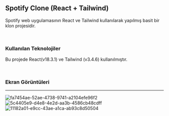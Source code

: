 <h2><strong>Spotify Clone (React + Tailwind)</strong></h2>
<p>
  Spotify web uygulamasının React ve Tailwind kullanılarak yapılmış basit bir klon projesidir.
</p>
  <br/>

<h3>Kullanılan Teknolojiler</h3>

<p>Bu projede React(v18.3.1) ve Tailwind (v3.4.6) kullanılmıştır.</p>
<br/>
<h3>Ekran Görüntüleri</h3><hr>

![fa7454ae-52ae-4738-9741-a2104efe96f2](https://github.com/user-attachments/assets/2b071dc4-61da-4f07-b0b6-57efe31dd639)
![5c4405e9-d4e8-4e2d-aa3b-4586cb48cdff](https://github.com/user-attachments/assets/7905b889-c23a-4c6e-8a66-3e09fb8a816d)
![11182a01-e9cc-43ae-a1ca-ab93c8d50504](https://github.com/user-attachments/assets/6cccfa37-4b76-42f2-a456-ef8349c2185e)
